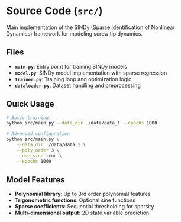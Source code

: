 # Source Code (`src/`)

Main implementation of the SINDy (Sparse Identification of Nonlinear Dynamics) framework for modeling screw tip dynamics.

## Files

- **`main.py`**: Entry point for training SINDy models
- **`model.py`**: SINDy model implementation with sparse regression
- **`trainer.py`**: Training loop and optimization logic
- **`dataloader.py`**: Dataset handling and preprocessing

## Quick Usage

```bash
# Basic training
python src/main.py --data_dir ./data/data_1 --epochs 1000

# Advanced configuration
python src/main.py \
    --data_dir ./data/data_1 \
    --poly_order 3 \
    --use_sine true \
    --epochs 1000
```

## Model Features

- **Polynomial library**: Up to 3rd order polynomial features
- **Trigonometric functions**: Optional sine functions
- **Sparse coefficients**: Sequential thresholding for sparsity
- **Multi-dimensional output**: 2D state variable prediction